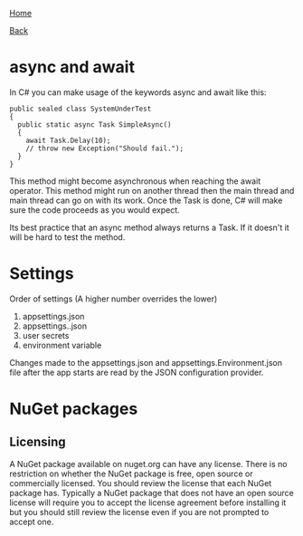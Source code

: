 [Home](/)

[Back](../index.md)

# async and await
In C# you can make usage of the keywords async and await like this:
```
public sealed class SystemUnderTest
{
  public static async Task SimpleAsync()
  {
    await Task.Delay(10);
    // throw new Exception("Should fail.");
  }
}
```

This method might become asynchronous when reaching the await operator. This method might run on another thread then the main thread and main thread can go on with its work. 
Once the Task is done, C# will make sure the code proceeds as you would expect. 

Its best practice that an async method always returns a Task. If it doesn't it will be hard to test the method. 

# Settings
Order of settings (A higher number overrides the lower)

1. appsettings.json
2. appsettings.<Environment>.json
3. user secrets
4. environment variable 

Changes made to the appsettings.json and appsettings.Environment.json file after the app starts are read by the JSON configuration provider.

# NuGet packages
## Licensing
A NuGet package available on nuget.org can have any license.
There is no restriction on whether the NuGet package is free, open source or commercially licensed.
You should review the license that each NuGet package has. 
Typically a NuGet package that does not have an open source license will require you to accept the license agreement before installing it but you should still review the license even if you are not prompted to accept one.